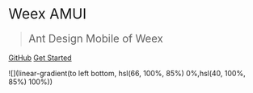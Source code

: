 # <span style="font-weight:400;">Weex AMUI</span>

> <span style="line-height:1.8rem;font-weight:400;font-size:1.3rem">Ant Design Mobile of Weex<span>

[GitHub](https://github.com/HMingHe/weex-amui)
[Get Started](#Weex-AMUI)

<!-- background image -->
![](linear-gradient(to left bottom, hsl(66, 100%, 85%) 0%,hsl(40, 100%, 85%) 100%))
